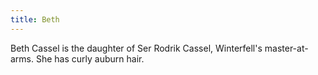 ```yaml
---
title: Beth
---
```


Beth Cassel is the daughter of Ser Rodrik Cassel, Winterfell's master-at-arms. She has curly auburn hair.


